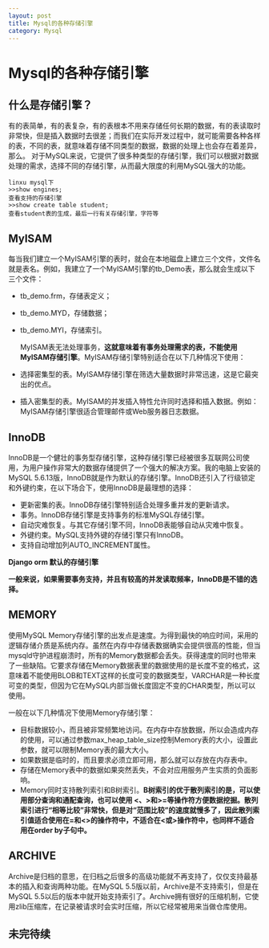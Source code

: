 ```yaml
---
layout: post
title: Mysql的各种存储引擎
category: Mysql
---
```



# Mysql的各种存储引擎

## 什么是存储引擎？

  有的表简单，有的表复杂，有的表根本不用来存储任何长期的数据，有的表读取时非常快，但是插入数据时去很差；而我们在实际开发过程中，就可能需要各种各样的表，不同的表，就意味着存储不同类型的数据，数据的处理上也会存在着差异，那么。
  对于MySQL来说，它提供了很多种类型的存储引擎，我们可以根据对数据处理的需求，选择不同的存储引擎，从而最大限度的利用MySQL强大的功能。

	linxu mysql下
	>>show engines;
	查看支持的存储引擎
    >>show create table student;
    查看student表的生成，最后一行有关存储引擎，字符等 

<!-- more --> 

## MyISAM

  每当我们建立一个MyISAM引擎的表时，就会在本地磁盘上建立三个文件，文件名就是表名。例如，我建立了一个MyISAM引擎的tb_Demo表，那么就会生成以下三个文件：

+ tb_demo.frm，存储表定义；
+ tb_demo.MYD，存储数据；
+ tb_demo.MYI，存储索引。


  MyISAM表无法处理事务，**这就意味着有事务处理需求的表，不能使用MyISAM存储引擎**。MyISAM存储引擎特别适合在以下几种情况下使用：

+ 选择密集型的表。MyISAM存储引擎在筛选大量数据时非常迅速，这是它最突出的优点。
+ 插入密集型的表。MyISAM的并发插入特性允许同时选择和插入数据。例如：MyISAM存储引擎很适合管理邮件或Web服务器日志数据。


## InnoDB

  InnoDB是一个健壮的事务型存储引擎，这种存储引擎已经被很多互联网公司使用，为用户操作非常大的数据存储提供了一个强大的解决方案。我的电脑上安装的MySQL 5.6.13版，InnoDB就是作为默认的存储引擎。InnoDB还引入了行级锁定和外键约束，在以下场合下，使用InnoDB是最理想的选择：

+ 更新密集的表。InnoDB存储引擎特别适合处理多重并发的更新请求。
+ 事务。InnoDB存储引擎是支持事务的标准MySQL存储引擎。
+ 自动灾难恢复。与其它存储引擎不同，InnoDB表能够自动从灾难中恢复。
+ 外键约束。MySQL支持外键的存储引擎只有InnoDB。
+ 支持自动增加列AUTO_INCREMENT属性。

**Django orm 默认的存储引擎**

**一般来说，如果需要事务支持，并且有较高的并发读取频率，InnoDB是不错的选择。**

## MEMORY

  使用MySQL Memory存储引擎的出发点是速度。为得到最快的响应时间，采用的逻辑存储介质是系统内存。虽然在内存中存储表数据确实会提供很高的性能，但当mysqld守护进程崩溃时，所有的Memory数据都会丢失。获得速度的同时也带来了一些缺陷。它要求存储在Memory数据表里的数据使用的是长度不变的格式，这意味着不能使用BLOB和TEXT这样的长度可变的数据类型，VARCHAR是一种长度可变的类型，但因为它在MySQL内部当做长度固定不变的CHAR类型，所以可以使用。

一般在以下几种情况下使用Memory存储引擎：

+ 目标数据较小，而且被非常频繁地访问。在内存中存放数据，所以会造成内存的使用，可以通过参数max_heap_table_size控制Memory表的大小，设置此参数，就可以限制Memory表的最大大小。
+ 如果数据是临时的，而且要求必须立即可用，那么就可以存放在内存表中。
+ 存储在Memory表中的数据如果突然丢失，不会对应用服务产生实质的负面影响。
+ Memory同时支持散列索引和B树索引。**B树索引的优于散列索引的是，可以使用部分查询和通配查询，也可以使用 <、>和>=等操作符方便数据挖掘。散列索引进行“相等比较”非常快，但是对“范围比较”的速度就慢多了，因此散列索引值适合使用在=和<>的操作符中，不适合在<或>操作符中，也同样不适合用在order by子句中。**

## ARCHIVE

  Archive是归档的意思，在归档之后很多的高级功能就不再支持了，仅仅支持最基本的插入和查询两种功能。在MySQL 5.5版以前，Archive是不支持索引，但是在MySQL 5.5以后的版本中就开始支持索引了。Archive拥有很好的压缩机制，它使用zlib压缩库，在记录被请求时会实时压缩，所以它经常被用来当做仓库使用。
  
## 未完待续